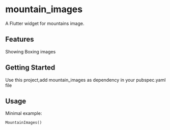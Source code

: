 # mountain_images

A Flutter widget for mountains image.

## Features
Showing Boxing images

## Getting Started

Use this project,add mountain_images as dependency in your pubspec.yaml file

## Usage

Minimal example:

```dart
MountainImages()
```
